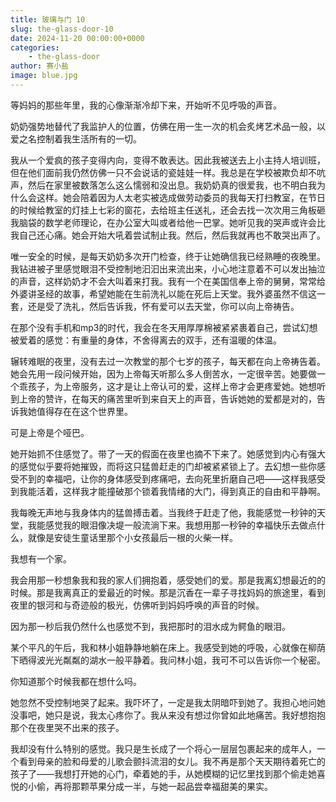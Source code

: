 ```yaml
---
title: 玻璃与门 10
slug: the-glass-door-10
date: 2024-11-20 00:00:00+0000
categories:
    - the-glass-door
author: 赛小盐
image: blue.jpg
---
```


等妈妈的那些年里，我的心像渐渐冷却下来，开始听不见呼吸的声音。

奶奶强势地替代了我监护人的位置，仿佛在用一生一次的机会炙烤艺术品一般，以爱之名控制着我生活所有的一切。

我从一个爱疯的孩子变得内向，变得不敢表达。因此我被送去上小主持人培训班，但在他们面前我仍然仿佛一只不会说话的瓷娃娃一样。我总是在学校被欺负却不吭声，然后在家里被数落怎么这么懦弱和没出息。我奶奶真的很爱我，也不明白我为什么会这样。她会陪着因为人太老实被选成做劳动委员的我每天打扫教室，在节日的时候给教室的灯挂上七彩的窗花，去给班主任送礼，还会去找一次次用三角板砸我脑袋的数学老师理论，在办公室大叫或者给他一巴掌。她听见我的哭声或许会比我自己还心痛。她会开始大吼着尝试制止我。然后，然后我就再也不敢哭出声了。

唯一安全的时候，是每天奶奶多次开门检查，终于让她确信我已经熟睡的夜晚里。我钻进被子里感觉眼泪不受控制地汩汩出来流出来，小心地注意着不可以发出抽泣的声音，这样奶奶才不会大叫着来打我。我有一个在美国信奉上帝的舅舅，常常给外婆讲圣经的故事，希望她能在生前洗礼以能在死后上天堂。我外婆虽然不信这一套，还是受了洗礼，然后告诉我，怀有爱可以去天堂，你可以向上帝祷告。

在那个没有手机和mp3的时代，我会在冬天用厚厚棉被紧紧裹着自己，尝试幻想被爱着的感觉：有重量的身体，不舍得离去的双手，还有温暖的体温。

辗转难眠的夜里，没有去过一次教堂的那个七岁的孩子，每天都在向上帝祷告着。她会先用一段问候开始，因为上帝每天听那么多人倒苦水，一定很辛苦。她要做一个乖孩子，为上帝服务，这才是让上帝认可的爱，这样上帝才会更疼爱她。她想听到上帝的赞许，在每天的痛苦里听到来自天上的声音，告诉她她的爱都是对的，告诉我她值得存在在这个世界里。

可是上帝是个哑巴。

她开始抓不住感觉了。带了一天的假面在夜里也摘不下来了。她感觉到内心有强大的感觉似乎要将她摧毁，而将这只猛兽赶走的门却被紧紧锁上了。去幻想一些你感受不到的幸福吧，让你的身体感受到疼痛吧，去向死里折磨自己吧——这样我感受到我能活着，这样我才能撞破那个锁着我情绪的大门，得到真正的自由和平静啊。

我每晚无声地与我身体内的猛兽搏击着。当我终于赶走了他，我能感觉一秒钟的天堂，我能感觉我的眼泪像决堤一般流淌下来。我想用那一秒钟的幸福快乐去做点什么，就像是安徒生童话里那个小女孩最后一根的火柴一样。

我想有一个家。

我会用那一秒想象我和我的家人们拥抱着，感受她们的爱。那是我离幻想最近的的时候。那是我离真正的爱最近的时候。那是沉香在一辈子寻找妈妈的旅途里，看到夜里的银河和与奇迹般的极光，仿佛听到妈妈呼唤的声音的时候。

因为那一秒后我仍然什么也感觉不到，我把那时的泪水成为鳄鱼的眼泪。

某个平凡的午后，我和林小姐静静地躺在床上。我感受到她的呼吸，心就像在柳荫下晒得波光光粼粼的湖水一般平静着。我问林小姐，我可不可以告诉你一个秘密。

你知道那个时候我都在想什么吗。

她忽然不受控制地哭了起来。我吓坏了，一定是我太阴暗吓到她了。我担心地问她没事吧，她只是说，我太心疼你了。我从来没有想过你曾如此地痛苦。我好想抱抱那个在夜里哭不出来的孩子。

我却没有什么特别的感觉。我只是生长成了一个将心一层层包裹起来的成年人，一个看到母亲的脸和母爱的儿歌会颤抖流泪的女儿。我不再是那个天天期待着死亡的孩子了——我想打开她的心门，牵着她的手，从她模糊的记忆里找到那个偷走她喜悦的小偷，再将那颗苹果分成一半，与她一起品尝幸福甜美的果实。